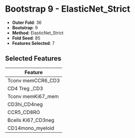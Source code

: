 # Bootstrap 9 - ElasticNet_Strict

- **Outer Fold**: 36
- **Bootstrap**: 9
- **Method**: ElasticNet_Strict
- **Fold Seed**: 85
- **Features Selected**: 7

## Selected Features

| Feature |
|---------|
| Tconv memCCR6_CD3 |
| CD4 Treg _CD3 |
| Tconv memKi67_mem |
| CD3hi_CD4neg |
| CCR5_CD8RO |
| Bcells Ki67_CD3neg |
| CD14mono_myeloid |
